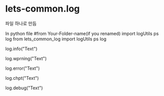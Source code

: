 # lets-common.log
파일 하나로 만듬

<a>In python file</a>
<a>#from Your-Folder-name(if you renamed) import logUtils ps log</a>
<a>from lets_common_log import logUtils ps log</a>
<br>
<p>log.info("Text")</p>
<p>log.wprning("Text")</p>
<p>log.error("Text")</p>
<p>log.chpt("Text")</p>
<p>log.debug("Text")</p>
